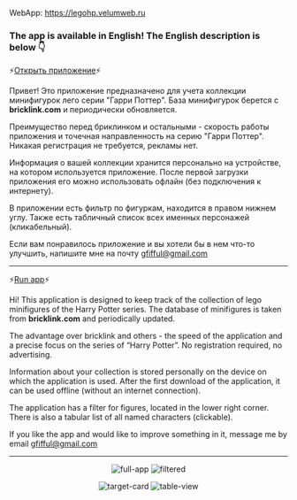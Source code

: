 WebApp: https://legohp.velumweb.ru

### The app is available in English! The English description is below :point_down:
:zap:[Открыть приложение](https://legohp.velumweb.ru/):zap:

Привет! Это приложение предназначено для учета коллекции минифигурок лего серии "Гарри Поттер". База минифигурок берется с **bricklink.com** и периодически обновляется.

Преимущество перед бриклинком и остальными - скорость работы приложения и точечная направленность на серию "Гарри Поттер". Никакая регистрация не требуется, рекламы нет.

Информация о вашей коллекции хранится персонально на устройстве, на котором используется приложение. После первой загрузки приложения его можно использовать офлайн (без подключения к интернету).

В приложении есть фильтр по фигуркам, находится в правом нижнем углу. Также есть табличный список всех именных персонажей (кликабельный).

Если вам понравилось приложение и вы хотели бы в нем что-то улучшить, напишите мне на почту [gfifful@gmail.com](mailto:gfifful@gmail.com)

*********************************************************************************
:zap:[Run app](https://legohp.velumweb.ru/):zap:

Hi! This application is designed to keep track of the collection of lego minifigures of the Harry Potter series. The database of minifigures is taken from **bricklink.com** and periodically updated.

The advantage over bricklink and others - the speed of the application and a precise focus on the series of “Harry Potter”. No registration required, no advertising.

Information about your collection is stored personally on the device on which the application is used. After the first download of the application, it can be used offline (without an internet connection).

The application has a filter for figures, located in the lower right corner. There is also a tabular list of all named characters (clickable).

If you like the app and would like to improve something in it, message me by email [gfifful@gmail.com](mailto:gfifful@gmail.com)

*********************************************************************************
<p align="center">
  <img src="https://github.com/user-attachments/assets/0dfcad97-f178-4571-bf50-3644383e6132" alt="full-app"/>
  <img src="https://github.com/user-attachments/assets/235e342d-7109-4b5f-896d-b2a20c2d6a06" alt="filtered"/>
</p>
<p align="center">
  <img src="https://github.com/user-attachments/assets/d546c0d4-d2aa-452e-816d-1b6495fcf8e2" alt="target-card" />
  <img src="https://github.com/user-attachments/assets/f697acb4-b5bc-4321-bcf6-7061ddf00f8c" alt="table-view"/>
</p>